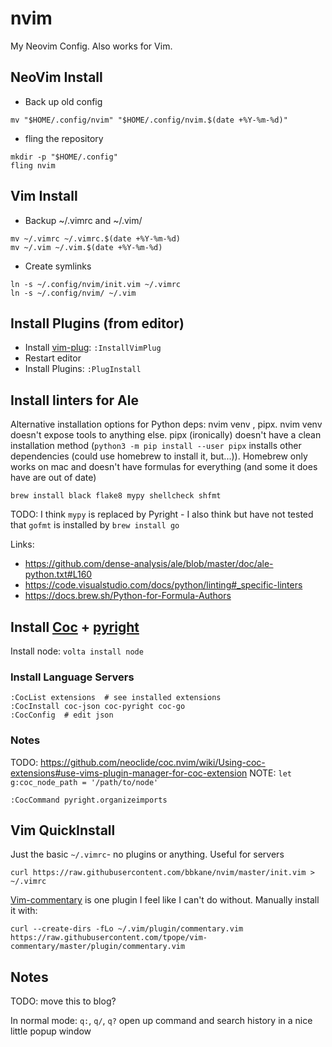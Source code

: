 # nvim

My Neovim Config. Also works for Vim.

## NeoVim Install

- Back up old config

```
mv "$HOME/.config/nvim" "$HOME/.config/nvim.$(date +%Y-%m-%d)"
```

- fling the repository

```
mkdir -p "$HOME/.config"
fling nvim
```

## Vim Install

- Backup ~/.vimrc and ~/.vim/

```
mv ~/.vimrc ~/.vimrc.$(date +%Y-%m-%d)
mv ~/.vim ~/.vim.$(date +%Y-%m-%d)
```

- Create symlinks

```
ln -s ~/.config/nvim/init.vim ~/.vimrc
ln -s ~/.config/nvim/ ~/.vim
```

## Install Plugins (from editor)

- Install [vim-plug](https://github.com/junegunn/vim-plug): `:InstallVimPlug`
- Restart editor
- Install Plugins: `:PlugInstall`

## Install linters for Ale

Alternative installation options for Python deps: nvim venv , pipx. nvim venv doesn't expose tools to anything else. pipx (ironically) doesn't have a clean installation method (`python3 -m pip install --user pipx` installs other dependencies (could use homebrew to install it, but...)). Homebrew only works on mac and doesn't have formulas for everything (and some it does have are out of date)

```
brew install black flake8 mypy shellcheck shfmt
```

TODO: I think `mypy` is replaced by Pyright - I also think but have not tested that `gofmt` is installed by `brew install go`

Links:

- https://github.com/dense-analysis/ale/blob/master/doc/ale-python.txt#L160
- https://code.visualstudio.com/docs/python/linting#_specific-linters
- https://docs.brew.sh/Python-for-Formula-Authors

## Install [Coc](https://github.com/neoclide/coc.nvim) + [pyright](https://github.com/fannheyward/coc-pyright)

Install node: `volta install node`

### Install Language Servers

```
:CocList extensions  # see installed extensions
:CocInstall coc-json coc-pyright coc-go
:CocConfig  # edit json
```

### Notes

TODO: https://github.com/neoclide/coc.nvim/wiki/Using-coc-extensions#use-vims-plugin-manager-for-coc-extension
NOTE: `let g:coc_node_path = '/path/to/node'`

```
:CocCommand pyright.organizeimports
```

## Vim QuickInstall

Just the basic `~/.vimrc`- no plugins or anything. Useful for servers

```
curl https://raw.githubusercontent.com/bbkane/nvim/master/init.vim > ~/.vimrc
```

[Vim-commentary](https://github.com/tpope/vim-commentary) is one plugin I feel like I can't do without. Manually install it with:

```
curl --create-dirs -fLo ~/.vim/plugin/commentary.vim https://raw.githubusercontent.com/tpope/vim-commentary/master/plugin/commentary.vim
```

## Notes

TODO: move this to blog?

In normal mode: `q:`, `q/`, `q?` open up command and search history in a nice little popup window
